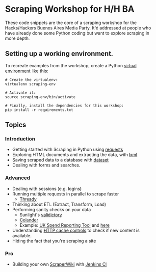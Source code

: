 # Scraping Workshop for H/H BA

These code snippets are the core of a scraping workshop for the Hacks/Hackers Buenos 
Aires Media Party. It'd addressed at people who have already done some Python coding
but want to explore scraping in more depth.


## Setting up a working environment.

To recreate examples from the workshop, create a Python
[virtual environment](http://virtualenv.org/) like this:

    # Create the virtualenv:
    virtualenv scraping-env

    # Activate it:
    source scraping-env/bin/activate

    # Finally, install the dependencies for this workshop:
    pip install -r requirements.txt


## Topics

### Introduction 

* Getting started with Scraping in Python using [requests](http://docs.python-requests.org/en/latest/)
* Exploring HTML documents and extracting the data, with [lxml](http://lxml.de/parsing.html)
* Saving scraped data to a database with [dataset](http://dataset.rtfd.org/)
* Dealing with forms and searches.

### Advanced

* Dealing with sessions (e.g. logins)
* Running multiple requests in parallel to scrape faster
    * [Thready](https//github.com/pudo/thready)
* Thinking about ETL (Extract, Transform, Load)
* Performing sanity checks on your data
    * Sunlight's [validictory](https://github.com/sunlightlabs/validictory)
    * [Colander](http://docs.pylonsproject.org/projects/colander/en/latest/)
    * Example: [UK Spend Reporting Tool](http://data.gov.uk/data/openspending-report/index) and [here](http://openspending.org/resources/gb-spending/report/index.html)
* Understanding [HTTP cache controls](http://www.mnot.net/cache_docs/) to check if new content is available.
* Hiding the fact that you're scraping a site 

### Pro

* Building your own [ScraperWiki](http://scraperwiki.com/) with [Jenkins CI](http://jenkins-ci.org/)
